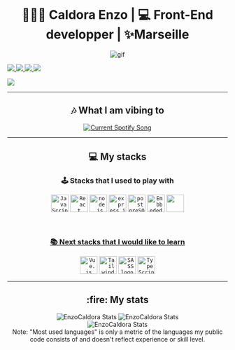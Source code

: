 <h1 align="center">👨🏻‍💻 Caldora Enzo | 💻 Front-End developper | ✨Marseille</h1>



<p align="center">
<img src="https://github.com/EnzoCaldora/EnzoCaldora/assets/134298442/15156afa-0c40-4241-a4bd-6c1516bc62ef" alt="gif"/>
</p
  
<p align="center">
<a href="https://www.linkedin.com/in/enzo-caldora/" target="_blank">
  <img src ="https://zupimages.net/up/23/30/f7f4.png" alt"Linkedin"/>
</a>
<a href="mailto:ecaldora@gmail.com" target="_blank">
  <img src ="https://zupimages.net/up/23/30/49et.png" alt"email"/>
</a>
<a href="https://twitter.com/caldora_enzo" target="_blank">
  <img src ="https://zupimages.net/up/23/30/2ntq.png" alt"Twitter"/>
</a>
<a href="https://open.spotify.com/user/1133107738?si=9866991b68c64e8a" target="_blank">
  <img src ="https://zupimages.net/up/23/30/zxz8.png" alt"Spotify"/>
</a>
</p>

<img src="https://img.shields.io/github/followers/EnzoCaldora?label=Follow%20Me&style=social)](https://github.com/EnzoCaldora)"/>

---


<h2 align="center">🎶 What I am vibing to</h2>
<p align="center">
<a href="https://open.spotify.com/user/1133107738?si=ca7cd37041d249c2">
  <img src="https://spotify-api-enzoc.vercel.app/api?theme=dark&scan=true&rainbow=true" alt="Current Spotify Song">
</a>
</p>

---

<h2 align="center">💻 My stacks</h2>

<h3 align="center" > 🕹️ Stacks that I used to play with</h3>

<p align="center">
<code><img height="40" src="https://github.com/EnzoCaldora/EnzoCaldora/assets/134298442/f851aa08-4332-40a4-a37c-8f87c597b9dd" alt="JavaScript logo"</img></code>
<code><img height="40" src="https://github.com/EnzoCaldora/EnzoCaldora/assets/134298442/a7904968-208f-412f-b212-f9461bf757b6" alt="React logo"</img></code>
<code><img height="40" src="https://github.com/EnzoCaldora/EnzoCaldora/assets/134298442/cbef24e1-ab2d-4c26-b11d-37336d827870" alt="node.js logo"</img></code>
<code><img height="40" src="https://github.com/EnzoCaldora/EnzoCaldora/assets/134298442/46bd3986-26f3-405c-abdd-4b2740ce5a78" alt="express.js logo"</img></code>
<code><img height="40" src="https://github.com/EnzoCaldora/EnzoCaldora/assets/134298442/a4807e62-4d6e-4322-983b-e8050ae3d131" alt="postgreSQL logo"</img></code>
<code><img height="40" src="https://github.com/EnzoCaldora/EnzoCaldora/assets/134298442/eac3984e-8638-4342-b497-6146cbd77c78" alt="Embbeded JavaScript logo"</img></code>
<code><img height="40" src="https://github.com/EnzoCaldora/EnzoCaldora/assets/134298442/b6941aed-0e65-4ddc-9f17-ae33a96bb80a alt="git logo"</img></code>

</p>

<br/>

<h3 align="center"><u>📚 Next stacks that I would like to learn</u></h3>


<p align="center">
<code><img height="40" src="https://github.com/EnzoCaldora/EnzoCaldora/assets/134298442/40fd0064-a7c5-433c-9b31-69341f1b33d8" alt="Vue.js logo"</img></code>
<code><img height="40" src="https://github.com/EnzoCaldora/EnzoCaldora/assets/134298442/4816be3b-e16a-4555-b14d-d22daff863df" alt="Tailwind CSS logo"</img></code>
<code><img height="40" src="https://github.com/EnzoCaldora/EnzoCaldora/assets/134298442/7107389e-8930-4354-90ad-1d6368592d24" alt="SASS logo"</img></code>
<code><img height="40" src="https://github.com/EnzoCaldora/EnzoCaldora/assets/134298442/8a6f4d11-b1ec-45c9-97da-0d12d7ae7e2a" alt="TypeScript"</img></code>
</p>


---

<h2 align="center">:fire: My stats </h2>
<p align="center">
<img src="https://github-readme-stats.vercel.app/api?username=EnzoCaldora&show_icons=true&theme=gotham" alt="EnzoCaldora Stats"/>
<img src="http://github-readme-streak-stats.herokuapp.com?user=EnzoCaldora&theme=gotham" alt="EnzoCaldora Stats"/><br/>
<img src="https://github-readme-stats.vercel.app/api/top-langs/?username=EnzoCaldora&layout=compact&theme=gotham" alt="EnzoCaldora Stats"/><br/>
Note: "Most used languages" is only a metric of the languages my public code consists of and doesn't reflect experience or skill level.
</p>
<!--




**EnzoCaldora/EnzoCaldora** is a ✨ _special_ ✨ repository because its `README.md` (this file) appears on your GitHub profile.

Here are some ideas to get you started:

- 🔭 I’m currently working on ...
- 🌱 I’m currently learning ...
- 👯 I’m looking to collaborate on ...
- 🤔 I’m looking for help with ...
- 💬 Ask me about ...
- 📫 How to reach me: ...
- 😄 Pronouns: ...
- ⚡ Fun fact: ...
-->
